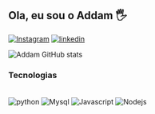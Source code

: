 ## Ola, eu sou o Addam 🖐️

[![Instagram](https://img.shields.io/badge/Instagram-E4405F?style=for-the-badge&logo=instagram&logoColor=white)]( https://www.instagram.com/invites/contact/?igsh=1q176lgsq86zc&utm_content=pkj2v7)
[![linkedin](https://img.shields.io/badge/LinkedIn-0077B5?style=for-the-badge&logo=linkedin&logoColor=white)](https://github.com/Addam78)

![Addam GitHub stats](https://github-readme-stats.vercel.app/api?username=Addam&show_icons=true&theme=onedark)

### Tecnologias 

<div style="display: inline_block"><br/>
  <img align="center" alt="python" src ="https://img.shields.io/badge/Python-3776AB?style=for-the-badge&logo=python&logoColor=white">
  <img align="center" alt="Mysql" src ="https://img.shields.io/badge/MySQL-00000F?style=for-the-badge&logo=mysql&logoColor=white">
    <img align="center" alt="Javascript" src ="https://img.shields.io/badge/JavaScript-F7DF1E?style=for-the-badge&logo=javascript&logoColor=black">
        <img align="center" alt="Nodejs" src ="https://img.shields.io/badge/Node.js-43853D?style=for-the-badge&logo=node.js&logoColor=white"
</div><br/>
